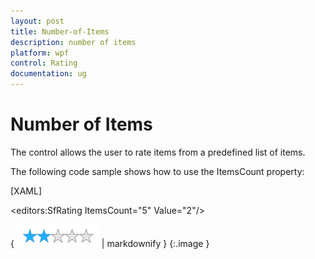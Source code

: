 ```yaml
---
layout: post
title: Number-of-Items
description: number of items
platform: wpf
control: Rating
documentation: ug
---
```


# Number of Items

The control allows the user to rate items from a predefined list of items.

The following code sample shows how to use the ItemsCount property:

[XAML]



&lt;editors:SfRating ItemsCount="5" Value="2"/&gt;



{ ![C:/Users/ApoorvahR/Desktop/2.png](Number-of-Items_images/Number-of-Items_img1.png) | markdownify }
{:.image }


